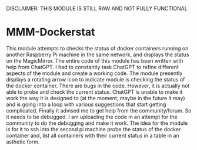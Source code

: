 DISCLAIMER: THIS MODULE IS STILL RAW AND NOT FULLY FUNCTIONAL
# MMM-Dockerstat
This module attempts to checks the status of docker containers running on another Raspberry Pi machine in the same network, and displays the status on the MagicMirror.
The entire code of this module has been written with help from ChatGPT. I had to constantly task ChatGPT to refine different aspects of the module and create a working code.
The module presently displays a rotating arrow icon to indicate module is checking the status of the docker container. There are bugs in the code. However, it is actually not able to probe and check the current status. ChatGPT is unable to make it work the way it is designed to (at the moment, maybe in the future it may) and is going into a loop with various suggestions that start getting complicated. Finally it advised me to get help from the community/forum. So it needs to be debugged. I am uploading the code in an attempt for the community to do the debugging and make it work. The idea for the module is for it to ssh into the second pi machine probe the status of the docker container and, list all containers with their current status in a table in an asthetic form.
